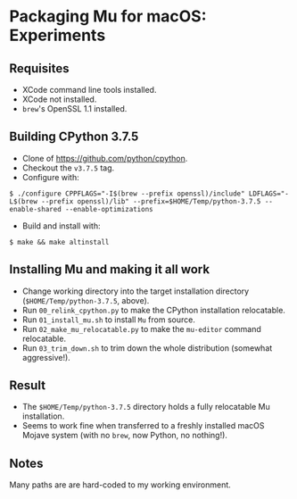 Packaging Mu for macOS: Experiments
===================================

Requisites
----------

* XCode command line tools installed.
* XCode not installed.
* `brew`'s OpenSSL 1.1 installed.


Building CPython 3.7.5
----------------------

* Clone of https://github.com/python/cpython.
* Checkout the `v3.7.5` tag.
* Configure with:

```
$ ./configure CPPFLAGS="-I$(brew --prefix openssl)/include" LDFLAGS="-L$(brew --prefix openssl)/lib" --prefix=$HOME/Temp/python-3.7.5 --enable-shared --enable-optimizations
```

* Build and install with:

```
$ make && make altinstall
```


Installing Mu and making it all work
------------------------------------

* Change working directory into the target installation directory (`$HOME/Temp/python-3.7.5`, above).
* Run `00_relink_cpython.py` to make the CPython installation relocatable.
* Run `01_install_mu.sh` to install `Mu` from source.
* Run `02_make_mu_relocatable.py` to make the `mu-editor` command relocatable.
* Run `03_trim_down.sh` to trim down the whole distribution (somewhat aggressive!).


Result
------

* The `$HOME/Temp/python-3.7.5` directory holds a fully relocatable Mu installation.
* Seems to work fine when transferred to a freshly installed macOS Mojave system (with no `brew`, now Python, no nothing!).

Notes
-----

Many paths are are hard-coded to my working environment.

